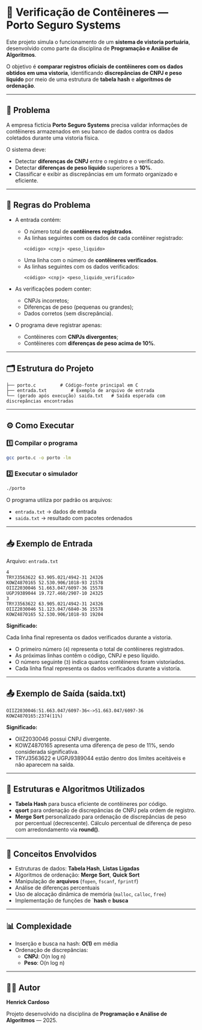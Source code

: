 # 🚢 Verificação de Contêineres — Porto Seguro Systems

Este projeto simula o funcionamento de um **sistema de vistoria portuária**, desenvolvido como parte da disciplina de **Programação e Análise de Algoritmos**.

O objetivo é **comparar registros oficiais de contêineres com os dados obtidos em uma vistoria**, identificando **discrepâncias de CNPJ e peso líquido** por meio de uma estrutura de **tabela hash** e **algoritmos de ordenação**.

---

## 🎯 Problema

A empresa fictícia **Porto Seguro Systems** precisa validar informações de contêineres armazenados em seu banco de dados contra os dados coletados durante uma vistoria física.

O sistema deve:
* Detectar **diferenças de CNPJ** entre o registro e o verificado.
* Detectar **diferenças de peso líquido** superiores a **10%**.
* Classificar e exibir as discrepâncias em um formato organizado e eficiente.

---

## 📜 Regras do Problema

* A entrada contém:
  * O número total de **contêineres registrados**.
  * As linhas seguintes com os dados de cada contêiner registrado:
    ```
    <código> <cnpj> <peso_liquido>
    ```
  * Uma linha com o número de **contêineres verificados**.
  * As linhas seguintes com os dados verificados:
    ```
    <código> <cnpj> <peso_liquido_verificado>
    ```

* As verificações podem conter:
  * CNPJs incorretos;
  * Diferenças de peso (pequenas ou grandes);
  * Dados corretos (sem discrepância).

* O programa deve registrar apenas:
  * Contêineres com **CNPJs divergentes**;
  * Contêineres com **diferenças de peso acima de 10%**.

---

## 🗂️ Estrutura do Projeto

```
├── porto.c         # Código-fonte principal em C
├── entrada.txt         # Exemplo de arquivo de entrada
└── (gerado após execução) saida.txt   # Saída esperada com discrepâncias encontradas
```

---

## ⚙️ Como Executar

### 1️⃣ Compilar o programa

```bash
gcc porto.c -o porto -lm
```

### 2️⃣ Executar o simulador

```bash
./porto
```

O programa utiliza por padrão os arquivos:

* `entrada.txt` → dados de entrada
* `saida.txt` → resultado com pacotes ordenados

---

## 📥 Exemplo de Entrada

Arquivo: `entrada.txt`

```text
4
TRYJ3563622 63.905.021/4942-31 24326
KOWZ4870165 52.530.906/1018-93 21578
OIIZ2030046 51.663.047/6097-36 15578
UGPJ9389044 19.727.460/2907-10 24325
3
TRYJ3563622 63.905.021/4942-31 24326
OIIZ2030046 51.123.047/6840-36 15578
KOWZ4870165 52.530.906/1018-93 19204
```

**Significado:**

Cada linha final representa os dados verificados durante a vistoria.
* O primeiro número (`4`) representa o total de contêineres registrados.
* As próximas linhas contêm o código, CNPJ e peso líquido.
* O número seguinte (`3`) indica quantos contêineres foram vistoriados.
* Cada linha final representa os dados verificados durante a vistoria.

---

## 📤 Exemplo de Saída (saida.txt)

```text
OIIZ2030046:51.663.047/6097-36<->51.663.047/6097-36
KOWZ4870165:2374(11%)
```

**Significado:**

* OIIZ2030046 possui CNPJ divergente.
* KOWZ4870165 apresenta uma diferença de peso de 11%, sendo considerada significativa.
* TRYJ3563622 e UGPJ9389044 estão dentro dos limites aceitáveis e não aparecem na saída.

---

## 🧮 Estruturas e Algoritmos Utilizados

* **Tabela Hash** para busca eficiente de contêineres por código.
* **qsort** para ordenação de discrepâncias de CNPJ pela ordem de registro.
* **Merge Sort** personalizado para ordenação de discrepâncias de peso por percentual (decrescente).
Cálculo percentual de diferença de peso com arredondamento via **round()**.

---

## 🧠 Conceitos Envolvidos

* Estruturas de dados: **Tabela Hash**, **Listas Ligadas**
* Algoritmos de ordenação: **Merge Sort**, **Quick Sort**
* Manipulação de **arquivos** (`fopen`, `fscanf`, `fprintf`)
* Análise de diferenças percentuais
* Uso de alocação dinâmica de memória (`malloc`, `calloc`, `free`)
* Implementação de funções de `**hash** e **busca**

---

## 📊 Complexidade

* Inserção e busca na hash: **O(1)** em média
* Ordenação de discrepâncias:
  * **CNPJ**: O(n log n)
  * **Peso**: O(n log n)

---

## 👨‍💻 Autor

**Henrick Cardoso**

Projeto desenvolvido na disciplina de **Programação e Análise de Algoritmos** — 2025.
